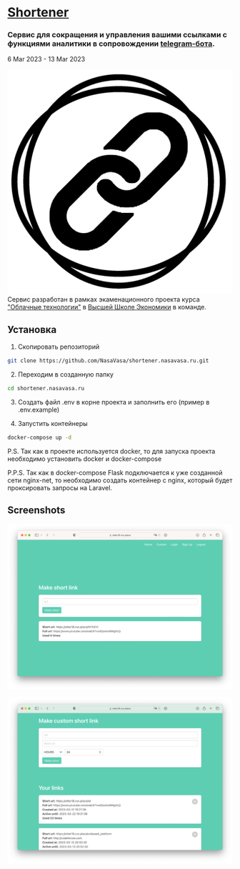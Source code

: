 # [Shortener](http://shortener.nasavasa.ru)
### Cервис для сокращения и управления вашими ссылками с функциями аналитики в сопровождении [telegram-бота](https://t.me/hse_shortener_bot).
6 Mar 2023 - 13 Mar 2023

![](img/logo.png)
Сервис разработан в рамках экаменационного проекта курса ["Облачные технологии"](https://www.hse.ru/ba/se/courses/494722081.html) в [Высшей Школе Экономики](https://www.hse.ru/) в команде.

## Установка

1. Скопировать репозиторий
```bash
git clone https://github.com/NasaVasa/shortener.nasavasa.ru.git
```
2. Переходим в созданную папку
```bash
cd shortener.nasavasa.ru
````
3. Создать файл .env в корне проекта и заполнить его (пример в .env.example)

4. Запустить контейнеры
```bash 
docker-compose up -d
```
P.S. Так как в проекте используется docker, то для запуска проекта необходимо установить docker и docker-compose

P.P.S. Так как в docker-compose Flask подключается к уже созданной сети nginx-net, то необходимо создать контейнер с nginx, который будет проксировать запросы на Laravel.

## Screenshots

![](img/demo.png)

![](img/custom.png)

